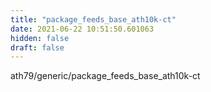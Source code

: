 ```yaml
---
title: "package_feeds_base_ath10k-ct"
date: 2021-06-22 10:51:50.601063
hidden: false
draft: false
---
```


ath79/generic/package_feeds_base_ath10k-ct

